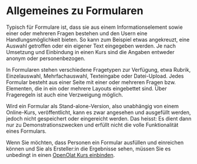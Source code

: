 # Allgemeines zu Formularen

Typisch für Formulare ist, dass sie aus einem Informationselement sowie einer oder mehreren Fragen bestehen und den Usern eine Handlungsmöglichkeit bieten. So kann zum Beispiel etwas angekreuzt, eine Auswahl getroffen oder ein eigener Text eingegeben werden. Je nach Umsetzung und Einbindung in einen Kurs sind die Angaben entweder anonym oder personenbezogen.

In Formularen stehen verschiedene Fragetypen zur Verfügung, etwa Rubrik, Einzelauswahl, Mehrfachauswahl, Texteingabe oder Datei-Upload. Jedes Formular besteht aus einer Seite mit einer oder mehreren Fragen bzw. Elementen, die in ein oder mehrere Layouts eingebettet sind. Über Frageregeln ist auch eine Verzweigung möglich.

Wird ein Formular als Stand-alone-Version, also unabhängig von einem Online-Kurs, veröffentlicht, kann es zwar angesehen und ausgefüllt werden, jedoch nicht gespeichert oder eingereicht werden. Das heisst: Es dient dann nur zu Demonstrationszwecken und erfüllt nicht die volle Funktionalität eines Formulars.

Wenn Sie möchten, dass Personen ein Formular ausfüllen und einreichen können und Sie als Ersteller:in die Ergebnisse sehen, müssen Sie es unbedingt in einen [OpenOlat Kurs einbinden](Forms_in_Courses.de.md). 

